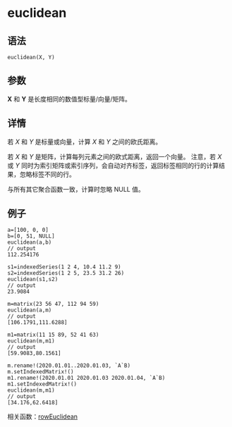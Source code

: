 # euclidean

## 语法

`euclidean(X, Y)`

## 参数

**X** 和 **Y** 是长度相同的数值型标量/向量/矩阵。

## 详情

若 *X* 和 *Y* 是标量或向量，计算 *X* 和 *Y* 之间的欧氏距离。

若 *X* 和 *Y* 是矩阵，计算每列元素之间的欧式距离，返回一个向量。 注意，若 *X* 或 *Y*
同时为索引矩阵或索引序列，会自动对齐标签，返回标签相同的行的计算结果，忽略标签不同的行。

与所有其它聚合函数一致，计算时忽略 NULL 值。

## 例子

```
a=[100, 0, 0]
b=[0, 51, NULL]
euclidean(a,b)
// output
112.254176

s1=indexedSeries(1 2 4, 10.4 11.2 9)
s2=indexedSeries(1 2 5, 23.5 31.2 26)
euclidean(s1,s2)
// output
23.9084

m=matrix(23 56 47, 112 94 59)
euclidean(a,m)
// output
[106.1791,111.6288]

m1=matrix(11 15 89, 52 41 63)
euclidean(m,m1)
// output
[59.9083,80.1561]

m.rename!(2020.01.01..2020.01.03, `A`B)
m.setIndexedMatrix!()
m1.rename!(2020.01.01 2020.01.03 2020.01.04, `A`B)
m1.setIndexedMatrix!()
euclidean(m,m1)
// output
[34.176,62.6418]
```

相关函数：[rowEuclidean](../r/rowEuclidean.html)

